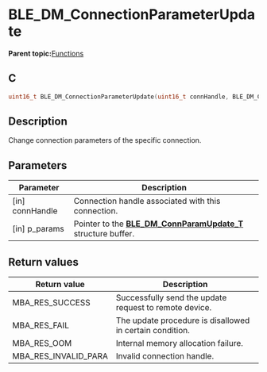 # BLE\_DM\_ConnectionParameterUpdate

**Parent topic:**[Functions](GUID-C213A095-3AE2-4E42-8DA7-443CE189EE4C.md)

## C

```c
uint16_t BLE_DM_ConnectionParameterUpdate(uint16_t connHandle, BLE_DM_ConnParamUpdate_T *p_params);
```

## Description

Change connection parameters of the specific connection.

## Parameters

|Parameter|Description|
|---------|-----------|
|\[in\] connHandle|Connection handle associated with this connection.|
|\[in\] p\_params|Pointer to the **[BLE\_DM\_ConnParamUpdate\_T](GUID-03AE7BE6-C5E4-42F7-958D-49CE07961EA4.md)** structure buffer.|

## Return values

|Return value|Description|
|------------|-----------|
|MBA\_RES\_SUCCESS|Successfully send the update request to remote device.|
|MBA\_RES\_FAIL|The update procedure is disallowed in certain condition.|
|MBA\_RES\_OOM|Internal memory allocation failure.|
|MBA\_RES\_INVALID\_PARA|Invalid connection handle.|

